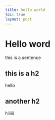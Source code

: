 ```yaml
---
title: hello world
toc: true
layout: post
---
```


# Hello word

this is a sentence

## this is a h2

hello

## another h2

hiiiiii